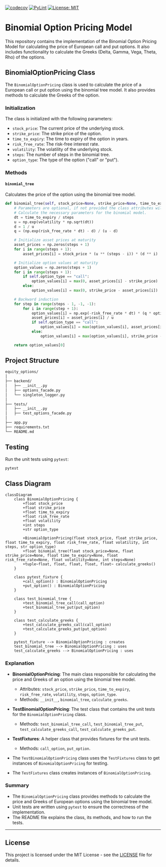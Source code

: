 [![codecov](https://codecov.io/gh/arturogonzalezm/equity_options/graph/badge.svg?token=YEtCcH8NcL)](https://codecov.io/gh/arturogonzalezm/equity_options)
[![PyLint](https://github.com/arturogonzalezm/equity_options/actions/workflows/workflow.yml/badge.svg)](https://github.com/arturogonzalezm/equity_options/actions/workflows/workflow.yml)
[![License: MIT](https://img.shields.io/badge/License-MIT-purple.svg)](https://opensource.org/licenses/MIT)

# Binomial Option Pricing Model

This repository contains the implementation of the Binomial Option Pricing Model for calculating the price of European call and put options. It also includes functionality to calculate the Greeks (Delta, Gamma, Vega, Theta, Rho) of the options.

## BinomialOptionPricing Class

The `BinomialOptionPricing` class is used to calculate the price of a European call or put option using the binomial tree model. It also provides methods to calculate the Greeks of the option.

### Initialization

The class is initialized with the following parameters:
- `stock_price`: The current price of the underlying stock.
- `strike_price`: The strike price of the option.
- `time_to_expiry`: The time to expiry of the option in years.
- `risk_free_rate`: The risk-free interest rate.
- `volatility`: The volatility of the underlying stock.
- `steps`: The number of steps in the binomial tree.
- `option_type`: The type of the option ("call" or "put").

### Methods

#### `binomial_tree`

Calculates the price of the option using the binomial tree model.

```python
def binomial_tree(self, stock_price=None, strike_price=None, time_to_expiry=None, risk_free_rate=None, volatility=None, steps=None):
    # Parameters are optional, if not provided the class attributes will be used.
    # Calculate the necessary parameters for the binomial model.
    dt = time_to_expiry / steps
    u = np.exp(volatility * np.sqrt(dt))
    d = 1 / u
    q = (np.exp(risk_free_rate * dt) - d) / (u - d)

    # Initialize asset prices at maturity
    asset_prices = np.zeros(steps + 1)
    for i in range(steps + 1):
        asset_prices[i] = stock_price * (u ** (steps - i)) * (d ** i)

    # Initialize option values at maturity
    option_values = np.zeros(steps + 1)
    for i in range(steps + 1):
        if self.option_type == "call":
            option_values[i] = max(0, asset_prices[i] - strike_price)
        else:
            option_values[i] = max(0, strike_price - asset_prices[i])

    # Backward induction
    for step in range(steps - 1, -1, -1):
        for i in range(step + 1):
            option_values[i] = np.exp(-risk_free_rate * dt) * (q * option_values[i] + (1 - q) * option_values[i + 1])
            asset_prices[i] = asset_prices[i] / u
            if self.option_type == "call":
                option_values[i] = max(option_values[i], asset_prices[i] - strike_price)
            else:
                option_values[i] = max(option_values[i], strike_price - asset_prices[i])

    return option_values[0]
```

## Project Structure

```sh
equity_options/
│
├── backend/
│   ├── __init__.py
│   ├── options_facade.py
│   └── singleton_logger.py
│
├── tests/
│   ├── __init__.py
│   ├── test_options_facade.py
│
├── app.py
├── requirements.txt
└── README.md
```

## Testing

Run the unit tests using `pytest`:

```sh
pytest
```

## Class Diagram

```mermaid
classDiagram
    class BinomialOptionPricing {
        +float stock_price
        +float strike_price
        +float time_to_expiry
        +float risk_free_rate
        +float volatility
        +int steps
        +str option_type

        +BinomialOptionPricing(float stock_price, float strike_price, float time_to_expiry, float risk_free_rate, float volatility, int steps, str option_type)
        +float binomial_tree(float stock_price=None, float strike_price=None, float time_to_expiry=None, float risk_free_rate=None, float volatility=None, int steps=None)
        +tuple~float, float, float, float, float~ calculate_greeks()
    }

    class pytest_fixture {
        +call_option() : BinomialOptionPricing
        +put_option() : BinomialOptionPricing
    }

    class test_binomial_tree {
        +test_binomial_tree_call(call_option)
        +test_binomial_tree_put(put_option)
    }

    class test_calculate_greeks {
        +test_calculate_greeks_call(call_option)
        +test_calculate_greeks_put(put_option)
    }

    pytest_fixture --> BinomialOptionPricing : creates
    test_binomial_tree --> BinomialOptionPricing : uses
    test_calculate_greeks --> BinomialOptionPricing : uses

```

### Explanation

- **BinomialOptionPricing**: The main class responsible for calculating the price and Greeks of an option using the binomial tree model.
  - Attributes: `stock_price`, `strike_price`, `time_to_expiry`, `risk_free_rate`, `volatility`, `steps`, `option_type`.
  - Methods: `__init__`, `binomial_tree`, `calculate_greeks`.

- **TestBinomialOptionPricing**: The test class that contains the unit tests for the `BinomialOptionPricing` class.
  - Methods: `test_binomial_tree_call`, `test_binomial_tree_put`, `test_calculate_greeks_call`, `test_calculate_greeks_put`.

- **TestFixtures**: A helper class that provides fixtures for the unit tests.
  - Methods: `call_option`, `put_option`.

- The `TestBinomialOptionPricing` class uses the `TestFixtures` class to get instances of `BinomialOptionPricing` for testing.
- The `TestFixtures` class creates instances of `BinomialOptionPricing`.


### Summary

- The `BinomialOptionPricing` class provides methods to calculate the price and Greeks of European options using the binomial tree model.
- Unit tests are written using `pytest` to ensure the correctness of the implementation.
- The README file explains the class, its methods, and how to run the tests.


---

## License

This project is licensed under the MIT License - see the [LICENSE](LICENSE) file for details.


